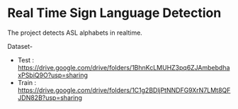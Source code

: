 # Real Time Sign Language Detection

The project detects ASL alphabets in realtime.

Dataset-
- Test : https://drive.google.com/drive/folders/1BhnKcLMUHZ3pq6ZJAmbebdhaxPSbiQ9O?usp=sharing
- Train : https://drive.google.com/drive/folders/1C1g2BDljPtNNDFG9XrN7LMt8QFJDN82B?usp=sharing


